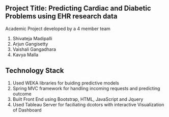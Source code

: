 Project Title: Predicting Cardiac and Diabetic Problems using EHR research data
--------------------------------------------------------------------------------

Academic Project developed by a 4 member team

1. Shivateja Madipalli
2. Arjun Gangisetty
3. Vaishali Gangadhara
4. Kavya Malla

Technology Stack
-----------------
1. Used WEKA libraries for buiding predictive models
2. Spring MVC framework for handling incoming requests and predicting outcome
3. Built Front End using Bootstrap, HTML, JavaScript and Jquery
4. Used Tableau Server for faciliating dcotors with interactive Visualization of Dashboard
